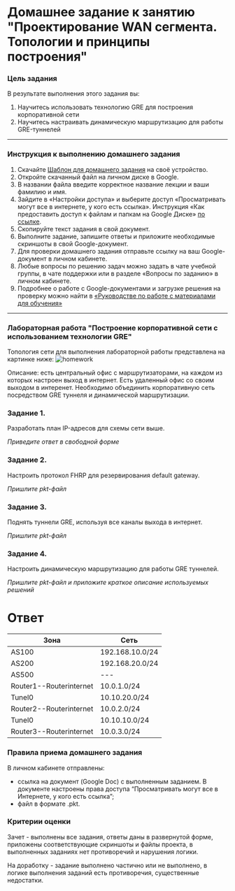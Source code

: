 # Домашнее задание к занятию "Проектирование WAN сегмента. Топологии и принципы построения"

### Цель задания

В результате выполнения этого задания вы:

1. Научитесь использовать технологию GRE для построения корпоративной сети
2. Научитесь настраивать динамическую маршрутизацию для работы GRE-туннелей

---

### Инструкция к выполнению домашнего задания
1. Скачайте [Шаблон для домашнего задания](https://u.netology.ru/backend/uploads/lms/content_assets/file/281/%D0%A1%D0%94%D0%95%D0%9B%D0%90%D0%99%D0%A2%D0%95_%D0%9A%D0%9E%D0%9F%D0%98%D0%AE_-_%D0%A8%D0%B0%D0%B1%D0%BB%D0%BE%D0%BD_%D0%B4%D0%BB%D1%8F_%D0%B4%D0%BE%D0%BC%D0%B0%D1%88%D0%BD%D0%B5%D0%B3%D0%BE_%D0%B7%D0%B0%D0%B4%D0%B0%D0%BD%D0%B8%D1%8F_1.1._%D0%9D%D0%B0%D0%B7%D0%B2%D0%B0%D0%BD%D0%B8%D0%B5_%D0%BB%D0%B5%D0%BA%D1%86%D0%B8%D0%B8_-_%D0%A4%D0%B0%D0%BC%D0%B8%D0%BB%D0%B8%D1%8F_%D0%98%D0%BC%D1%8F.docx) на своё устройство.
2. Откройте скачанный файл на личном диске в Google.
3. В названии файла введите корректное название лекции и ваши фамилию и имя.
4. Зайдите в «Настройки доступа» и выберите доступ «Просматривать могут все в интернете, у кого есть ссылка». Инструкция «Как предоставить доступ к файлам и папкам на Google Диске» [по ссылке](https://support.google.com/docs/answer/2494822?hl=ru&co=GENIE.Platform%3DDesktop).
5. Скопируйте текст задания в свой документ.
6. Выполните задание, запишите ответы и приложите необходимые скриншоты в свой Google-документ.
7. Для проверки домашнего задания отправьте ссылку на ваш Google-документ в личном кабинете.
8. Любые вопросы по решению задач можно задать в чате учебной группы, в чате поддержки или в разделе «Вопросы по заданию» в личном кабинете.
9. Подробнее о работе с Google-документами и загрузке решения на проверку можно найти в [«Руководстве по работе с материалами для обучения»](https://l.netology.ru/instruktsiya-po-materialami-dlya-obucheniya)

---

### Лабораторная работа "Построение корпоративной сети с использованием технологии GRE"

Топология сети для выполнения лабораторной работы представлена на картинке ниже:
![homework](https://user-images.githubusercontent.com/40097402/179345904-f0576b79-c850-48d0-9b25-b2b9c4d5d9f4.jpg)

Описание: есть центральный офис с маршрутизаторами, на каждом из которых настроен выход в интернет. Есть удаленный офис со своим выходом в интеренет. Необходимо объединить корпоративную сеть посредством GRE туннеля и динамической маршрутизации.

### Задание 1. 

Разработать план IP-адресов для схемы сети выше. 

*Приведите ответ в свободной форме*

### Задание 2. 

Настроить протокол FHRP для резервирования default gateway. 

*Пришлите pkt-файл*

### Задание 3.

Поднять туннели GRE, используя все каналы выхода в интернет. 

*Пришлите pkt-файл*

### Задание 4.

Настроить динамическую маршрутизацию для работы GRE туннелей. 

*Пришлите pkt-файл и приложите краткое описание используемых решений*

# Ответ 

|Зона|Сеть|
|---|---|
|AS100|192.168.10.0/24|
|AS200|192.168.20.0/24|
|AS500|---|
|Router1--Routerinternet|10.0.1.0/24|
|Tunel0|10.10.20.0/24|  
|Router2--Routerinternet|10.0.2.0/24|
|Tunel0|10.10.10.0/24|  
|Router3--Routerinternet|10.0.3.0/24|


### Правила приема домашнего задания

В личном кабинете отправлены:

- ссылка на документ (Google Doc) с выполненным заданием. В документе настроены права доступа “Просматривать могут все в Интернете, у кого есть ссылка”;
- файл в формате .pkt.

### Критерии оценки

Зачет - выполнены все задания, ответы даны в развернутой форме, приложены соответствующие скриншоты и файлы проекта, в выполненных заданиях нет противоречий и нарушения логики.

На доработку - задание выполнено частично или не выполнено, в логике выполнения заданий есть противоречия, существенные недостатки.
